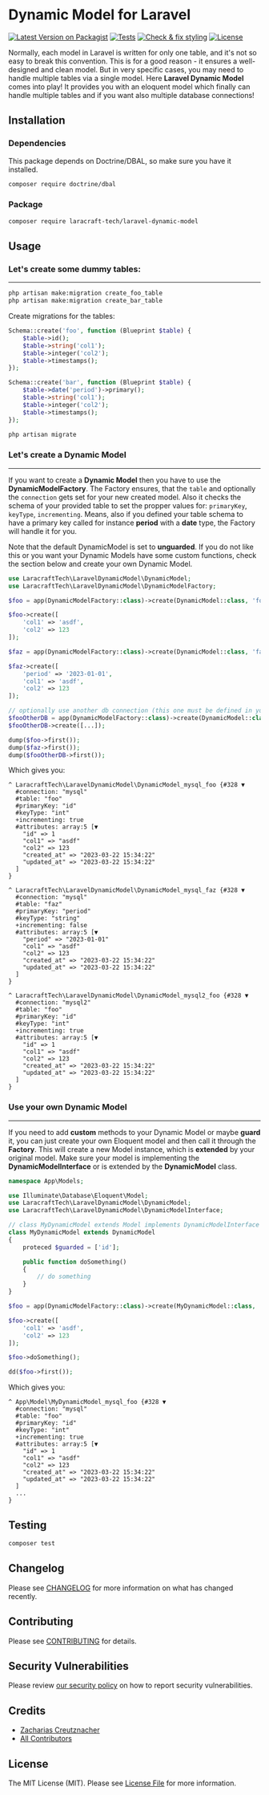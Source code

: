 # Dynamic Model for Laravel

[![Latest Version on Packagist](https://img.shields.io/packagist/v/laracraft-tech/laravel-dynamic-model.svg?style=flat-square)](https://packagist.org/packages/laracraft-tech/laravel-dynamic-model)
[![Tests](https://github.com/laracraft-tech/laravel-dynamic-model/actions/workflows/run-tests.yml/badge.svg?branch=main)](https://github.com/laracraft-tech/laravel-dynamic-model/actions/workflows/run-tests.yml)
[![Check & fix styling](https://github.com/laracraft-tech/laravel-dynamic-model/actions/workflows/fix-php-code-style-issues.yml/badge.svg?branch=main)](https://github.com/laracraft-tech/laravel-dynamic-model/actions/workflows/fix-php-code-style-issues.yml)
[![License](https://img.shields.io/packagist/l/laracraft-tech/laravel-dynamic-model.svg?style=flat-square)](https://packagist.org/packages/laracraft-tech/laravel-dynamic-model)
<!--[![Total Downloads](https://img.shields.io/packagist/dt/laracraft-tech/laravel-dynamic-model.svg?style=flat-square)](https://packagist.org/packages/laracraft-tech/laravel-dynamic-model)-->


Normally, each model in Laravel is written for only one table, and it's not so easy to break this convention.
This is for a good reason - it ensures a well-designed and clean model.
But in very specific cases, you may need to handle multiple tables via a single model.
Here **Laravel Dynamic Model** comes into play!
It provides you with an eloquent model which finally can handle multiple tables
and if you want also multiple database connections!

## Installation

### Dependencies

This package depends on Doctrine/DBAL, so make sure you have it installed.

``` bash
composer require doctrine/dbal
```

### Package

``` bash
composer require laracraft-tech/laravel-dynamic-model
```

## Usage

### Let's create some dummy tables: 

---

``` bash
php artisan make:migration create_foo_table
php artisan make:migration create_bar_table
```

Create migrations for the tables:

``` php
Schema::create('foo', function (Blueprint $table) {
    $table->id();
    $table->string('col1');
    $table->integer('col2');
    $table->timestamps();
});

Schema::create('bar', function (Blueprint $table) {
    $table->date('period')->primary();
    $table->string('col1');
    $table->integer('col2');
    $table->timestamps();
});
```

``` bash
php artisan migrate
```

### Let's create a Dynamic Model

---

If you want to create a **Dynamic Model** then you have to use the **DynamicModelFactory**.
The Factory ensures, that the `table` and optionally the `connection` gets set for your new created model.
Also it checks the schema of your provided table to set the propper values for: `primaryKey`, `keyType`, `incrementing`.
Means, also if you defined your table schema to have a primary key called for instance __period__ with a __date__ type, the Factory will handle it for you.

Note that the default DynamicModel is set to **unguarded**.
If you do not like this or you want your Dynamic Models have some custom functions,
check the section below and create your own Dynamic Model.

``` php
use LaracraftTech\LaravelDynamicModel\DynamicModel;
use LaracraftTech\LaravelDynamicModel\DynamicModelFactory;

$foo = app(DynamicModelFactory::class)->create(DynamicModel::class, 'foo');

$foo->create([
    'col1' => 'asdf',
    'col2' => 123
]);

$faz = app(DynamicModelFactory::class)->create(DynamicModel::class, 'faz');

$faz->create([
    'period' => '2023-01-01',
    'col1' => 'asdf',
    'col2' => 123
]);

// optionally use another db connection (this one must be defined in your config/database.php file)
$fooOtherDB = app(DynamicModelFactory::class)->create(DynamicModel::class, 'foo', 'mysql2');
$fooOtherDB->create([...]);

dump($foo->first());
dump($faz->first());
dump($fooOtherDB->first());
```

Which gives you:

```
^ LaracraftTech\LaravelDynamicModel\DynamicModel_mysql_foo {#328 ▼
  #connection: "mysql"
  #table: "foo"
  #primaryKey: "id"
  #keyType: "int"
  +incrementing: true
  #attributes: array:5 [▼
    "id" => 1
    "col1" => "asdf"
    "col2" => 123
    "created_at" => "2023-03-22 15:34:22"
    "updated_at" => "2023-03-22 15:34:22"
  ]
}

^ LaracraftTech\LaravelDynamicModel\DynamicModel_mysql_faz {#328 ▼
  #connection: "mysql"
  #table: "faz"
  #primaryKey: "period"
  #keyType: "string"
  +incrementing: false
  #attributes: array:5 [▼
    "period" => "2023-01-01"
    "col1" => "asdf"
    "col2" => 123
    "created_at" => "2023-03-22 15:34:22"
    "updated_at" => "2023-03-22 15:34:22"
  ]
}

^ LaracraftTech\LaravelDynamicModel\DynamicModel_mysql2_foo {#328 ▼
  #connection: "mysql2"
  #table: "foo"
  #primaryKey: "id"
  #keyType: "int"
  +incrementing: true
  #attributes: array:5 [▼
    "id" => 1
    "col1" => "asdf"
    "col2" => 123
    "created_at" => "2023-03-22 15:34:22"
    "updated_at" => "2023-03-22 15:34:22"
  ]
}
```

### Use your own Dynamic Model

---

If you need to add **custom** methods to your Dynamic Model or maybe **guard** it,
you can just create your own Eloquent model and then call it through the **Factory**.
This will create a new Model instance, which is **extended** by your original model.
Make sure your model is implementing the **DynamicModelInterface** or is extended by the **DynamicModel** class.

``` php
namespace App\Models;

use Illuminate\Database\Eloquent\Model;
use LaracraftTech\LaravelDynamicModel\DynamicModel;
use LaracraftTech\LaravelDynamicModel\DynamicModelInterface;

// class MyDynamicModel extends Model implements DynamicModelInterface (this would also work)
class MyDynamicModel extends DynamicModel
{
    proteced $guarded = ['id'];

    public function doSomething()
    {
        // do something
    }
}

$foo = app(DynamicModelFactory::class)->create(MyDynamicModel::class, 'foo');

$foo->create([
    'col1' => 'asdf',
    'col2' => 123
]);

$foo->doSomething();

dd($foo->first());
```

Which gives you:

```
^ App\Model\MyDynamicModel_mysql_foo {#328 ▼
  #connection: "mysql"
  #table: "foo"
  #primaryKey: "id"
  #keyType: "int"
  +incrementing: true
  #attributes: array:5 [▼
    "id" => 1
    "col1" => "asdf"
    "col2" => 123
    "created_at" => "2023-03-22 15:34:22"
    "updated_at" => "2023-03-22 15:34:22"
  ]
  ...
}
```

## Testing

```bash
composer test
```

## Changelog

Please see [CHANGELOG](CHANGELOG.md) for more information on what has changed recently.

## Contributing

Please see [CONTRIBUTING](CONTRIBUTING.md) for details.

## Security Vulnerabilities

Please review [our security policy](../../security/policy) on how to report security vulnerabilities.

## Credits

- [Zacharias Creutznacher](https://github.com/laracraft-tech)
- [All Contributors](../../contributors)

## License

The MIT License (MIT). Please see [License File](LICENSE.md) for more information.
